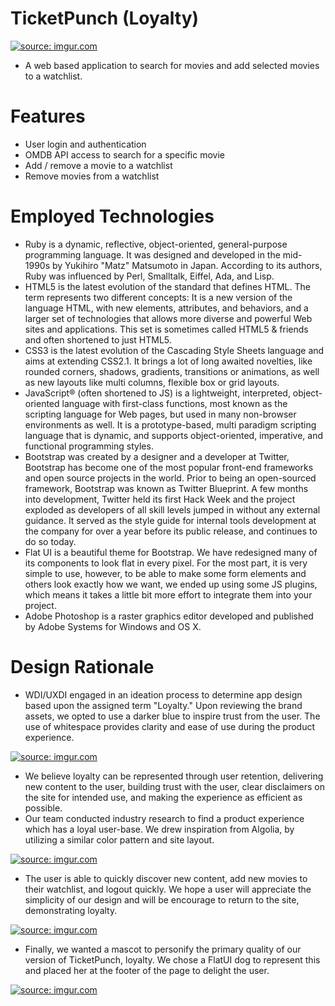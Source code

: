# TicketPunch (Loyalty)

<a href="http://imgur.com/gUH8H6M"><img src="http://i.imgur.com/gUH8H6M.png" title="source: imgur.com" /></a>

- A web based application to search for movies and add selected movies to a watchlist.

# Features
- User login and authentication
- OMDB API access to search for a specific movie
- Add / remove a movie to a watchlist
- Remove movies from a watchlist

# Employed Technologies
- Ruby is a dynamic, reflective, object-oriented, general-purpose programming language. It was designed and developed in the mid-1990s by Yukihiro "Matz" Matsumoto in Japan. According to its authors, Ruby was influenced by Perl, Smalltalk, Eiffel, Ada, and Lisp.
- HTML5 is the latest evolution of the standard that defines HTML. The term represents two different concepts: It is a new version of the language HTML, with new elements, attributes, and behaviors, and a larger set of technologies that allows more diverse and powerful Web sites and applications. This set is sometimes called HTML5 & friends and often shortened to just HTML5.
- CSS3 is the latest evolution of the Cascading Style Sheets language and aims at extending CSS2.1. It brings a lot of long awaited novelties, like rounded corners, shadows, gradients, transitions or animations, as well as new layouts like multi columns, flexible box or grid layouts.
- JavaScript® (often shortened to JS) is a lightweight, interpreted, object-oriented language with first-class functions, most known as the scripting language for Web pages, but used in many non-browser environments as well. It is a prototype-based, multi paradigm scripting language that is dynamic, and supports object-oriented, imperative, and functional programming styles.
- Bootstrap was created by a designer and a developer at Twitter, Bootstrap has become one of the most popular front-end frameworks and open source projects in the world. Prior to being an open-sourced framework, Bootstrap was known as Twitter Blueprint. A few months into development, Twitter held its first Hack Week and the project exploded as developers of all skill levels jumped in without any external guidance. It served as the style guide for internal tools development at the company for over a year before its public release, and continues to do so today.
- Flat UI is a beautiful theme for Bootstrap. We have redesigned many of its components to look flat in every pixel. For the most part, it is very simple to use, however, to be able to make some form elements and others look exactly how we want, we ended up using some JS plugins, which means it takes a little bit more effort to integrate them into your project.
- Adobe Photoshop is a raster graphics editor developed and published by Adobe Systems for Windows and OS X.

# Design Rationale
- WDI/UXDI engaged in an ideation process to determine app design based upon the assigned term "Loyalty." Upon reviewing the brand assets, we opted to use a darker blue to inspire trust from the user.  The use of whitespace provides clarity and ease of use during the product experience.

<a href="http://imgur.com/qPDQDpr"><img src="http://i.imgur.com/qPDQDpr.jpg" title="source: imgur.com" /></a>

- We believe loyalty can be represented through user retention, delivering new content to the user, building trust with the user, clear disclaimers on the site for intended use, and making the experience as efficient as possible.
- Our team conducted industry research to find a product experience which has a loyal user-base.  We drew inspiration from Algolia, by utilizing a similar color pattern and site layout.

<a href="http://imgur.com/8PMhUlK"><img src="http://i.imgur.com/8PMhUlK.png" title="source: imgur.com" /></a> 

- The user is able to quickly discover new content, add new movies to their watchlist, and logout quickly. We hope a user will appreciate the simplicity of our design and will be encourage to return to the site, demonstrating loyalty.

<a href="http://imgur.com/5UoVqQw"><img src="http://i.imgur.com/5UoVqQw.png" title="source: imgur.com" /></a>

- Finally, we wanted a mascot to personify the primary quality of our version of TicketPunch, loyalty. We chose a FlatUI dog to represent this and placed her at the footer of the page to delight the user.

<a href="http://imgur.com/fI0LnOl"><img src="http://i.imgur.com/fI0LnOl.jpg" title="source: imgur.com" /></a>
